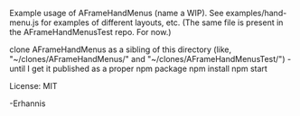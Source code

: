 Example usage of AFrameHandMenus (name a WIP).  See examples/hand-menu.js for examples of different layouts, etc.  (The same file is present in the AFrameHandMenusTest repo.  For now.)

clone AFrameHandMenus as a sibling of this directory (like, "~/clones/AFrameHandMenus/" and "~/clones/AFrameHandMenusTest/") - until I get it published as a proper npm package
npm install
npm start

License: MIT

-Erhannis